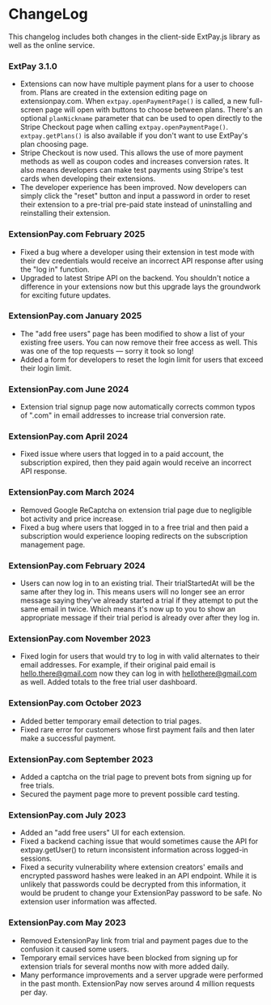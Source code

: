 ChangeLog
==========
This changelog includes both changes in the client-side ExtPay.js library as well as the online service.

### ExtPay 3.1.0
* Extensions can now have multiple payment plans for a user to choose from. Plans are created in the extension editing page on extensionpay.com. When `extpay.openPaymentPage()` is called, a new full-screen page will open with buttons to choose between plans. There's an optional `planNickname` parameter that can be used to open directly to the Stripe Checkout page when calling `extpay.openPaymentPage()`. `extpay.getPlans()` is also available if you don't want to use ExtPay's plan choosing page.
* Stripe Checkout is now used. This allows the use of more payment methods as well as coupon codes and increases conversion rates. It also means developers can make test payments using Stripe's test cards when developing their extensions.
* The developer experience has been improved. Now developers can simply click the "reset" button and input a password in order to reset their extension to a pre-trial pre-paid state instead of uninstalling and reinstalling their extension.

### ExtensionPay.com February 2025
* Fixed a bug where a developer using their extension in test mode with their dev credentials would receive an incorrect API response after using the "log in" function.
* Upgraded to latest Stripe API on the backend. You shouldn't notice a difference in your extensions now but this upgrade lays the groundwork for exciting future updates.

### ExtensionPay.com January 2025

* The "add free users" page has been modified to show a list of your existing free users. You can now remove their free access as well. This was one of the top requests — sorry it took so long!
* Added a form for developers to reset the login limit for users that exceed their login limit.

### ExtensionPay.com June 2024

* Extension trial signup page now automatically corrects common typos of ".com" in email addresses to increase trial conversion rate.

### ExtensionPay.com April 2024

* Fixed issue where users that logged in to a paid account, the subscription expired, then they paid again would receive an incorrect API response.

### ExtensionPay.com March 2024

* Removed Google ReCaptcha on extension trial page due to negligible bot activity and price increase.
* Fixed a bug where users that logged in to a free trial and then paid a subscription would experience looping redirects on the subscription management page.

### ExtensionPay.com February 2024

* Users can now log in to an existing trial. Their trialStartedAt will be the same after they log in. This means users will no longer see an error message saying they've already started a trial if they attempt to put the same email in twice. Which means it's now up to you to show an appropriate message if their trial period is already over after they log in.

### ExtensionPay.com November 2023

* Fixed login for users that would try to log in with valid alternates to their email addresses. For example, if their original paid email is hello.there@gmail.com now they can log in with hellothere@gmail.com as well.
    Added totals to the free trial user dashboard.

### ExtensionPay.com October 2023

* Added better temporary email detection to trial pages.
* Fixed rare error for customers whose first payment fails and then later make a successful payment.

### ExtensionPay.com September 2023

* Added a captcha on the trial page to prevent bots from signing up for free trials.
* Secured the payment page more to prevent possible card testing.

### ExtensionPay.com July 2023

* Added an "add free users" UI for each extension.
* Fixed a backend caching issue that would sometimes cause the API for extpay.getUser() to return inconsistent information across logged-in sessions.
* Fixed a security vulnerability where extension creators' emails and encrypted password hashes were leaked in an API endpoint. While it is unlikely that passwords could be decrypted from this information, it would be prudent to change your ExtensionPay password to be safe. No extension user information was affected.

### ExtensionPay.com May 2023

* Removed ExtensionPay link from trial and payment pages due to the confusion it caused some users.
* Temporary email services have been blocked from signing up for extension trials for several months now with more added daily.
* Many performance improvements and a server upgrade were performed in the past month. ExtensionPay now serves around 4 million requests per day.
